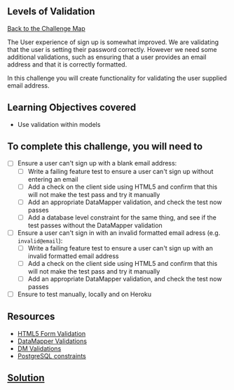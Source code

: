 ## Levels of Validation

[Back to the Challenge Map](00_challenge_map.md)

The User experience of sign up is somewhat improved.  We are validating that the user is setting their password correctly.  However we need some additional validations, such as ensuring that a user provides an email address and that it is correctly formatted.

In this challenge you will create functionality for validating the user supplied email address.

## Learning Objectives covered

* Use validation within models

## To complete this challenge, you will need to

- [ ] Ensure a user can't sign up with a blank email address:
  - [ ] Write a failing feature test to ensure a user can't sign up without entering an email
  - [ ] Add a check on the client side using HTML5 and confirm that this will not make the test pass and try it manually
  - [ ] Add an appropriate DataMapper validation, and check the test now passes
  - [ ] Add a database level constraint for the same thing, and see if the test passes without the DataMapper validation
- [ ] Ensure a user can't sign in with an invalid formatted email adress (e.g. `invalid@email`):
  - [ ] Write a failing feature test to ensure a user can't sign up with an invalid formatted email address
  - [ ] Add a check on the client side using HTML5 and confirm that this will not make the test pass and try it manually
  - [ ] Add an appropriate DataMapper validation, and check the test now passes
- [ ] Ensure to test manually, locally and on Heroku

## Resources

* [HTML5 Form Validation](https://developer.mozilla.org/en-US/docs/Web/Guide/HTML/Forms/Data_form_validation)
* [DataMapper Validations](http://datamapper.org/docs/validations.html)
* [DM Validations](https://github.com/datamapper/dm-validations)
* [PostgreSQL constraints](http://www.postgresql.org/docs/9.4/static/ddl-constraints.html)

## [Solution](solutions/21.md)
